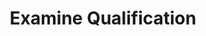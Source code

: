 ---
title: Examine Qualification
category: ${{ secrets.API_CATEGORY_VOUCHERS }}
slug: push-qualification-request
parentDoc: 63990b2ff90ceb006a5e59cc
hidden: false
order: 13
---